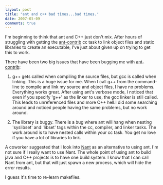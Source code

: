 ```yaml
---
layout: post
title: "ant and c++ bad times...bad times."
date: 2007-05-09
comments: true
---
```



I'm beginning to think that ant and C++ just don't mix.  After hours of struggling with getting the [ant-contrib][1]  cc task to link object files and static libraries to create an executable, I've just about given up on trying to get this to work.  

There have been two big issues that have been bugging me with [ant-contrib][2]: 

1. g++ gets called when compiling the source files, but gcc is called when linking.  This is a huge issue for me.  When I call g++ from the command-line to compile and link my source and object files, I have no problems.  Everything works great.  After using ant's verbose mode, I noticed that even if you specify 'g++' as the linker to use, the gcc linker is still called.  This leads to unreferenced files and more C++ hell.I did some searching around and noticed people having the same problems, but no work around. 
                       

2. The library is buggy.  There is a bug where ant will hang when nesting 'syslibset' and 'libset'  tags within the cc, compiler, and linker tasks.  The work around is to have nested  calls within your cc task.  You get no love if you have a lot of libraries to link.

A coworker suggested that I look into [Nant][3]  as an alternative to using ant.  I'm not sure if I really want to use Nant.  The whole point of using ant to build java and C++ projects is to have one build system.  I know that I can call Nant from ant, but that will just spawn a new process, which will hide the error results.

I guess it's time to re-learn makefiles.


  [1]: http://ant-contrib.sourceforge.net/
  [2]: http://ant-contrib.sourceforge.net/
  [3]: http://nant.sourceforge.net/
